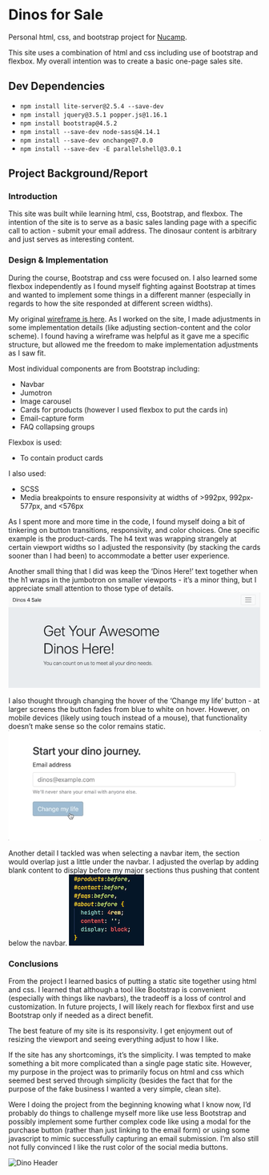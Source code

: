 # Dinos for Sale

Personal html, css, and bootstrap project for [Nucamp](https://www.nucamp.co/).

This site uses a combination of html and css including use of bootstrap and flexbox. My overall intention was to create a basic one-page sales site.

## Dev Dependencies

- `npm install lite-server@2.5.4 --save-dev`
- `npm install jquery@3.5.1 popper.js@1.16.1`
- `npm install bootstrap@4.5.2`
- `npm install --save-dev node-sass@4.14.1`
- `npm install --save-dev onchange@7.0.0`
- `npm install --save-dev -E parallelshell@3.0.1`

## Project Background/Report

### Introduction

This site was built while learning html, css, Bootstrap, and flexbox. The intention of the site is to serve as a basic sales landing page with a specific call to action - submit your email address. The dinosaur content is arbitrary and just serves as interesting content.

### Design & Implementation

During the course, Bootstrap and css were focused on. I also learned some flexbox independently as I found myself fighting against Bootstrap at times and wanted to implement some things in a different manner (especially in regards to how the site responded at different screen widths).

My original [wireframe is here](https://www.figma.com/file/VEuehsoE4nMfueOlpC0V8s/Dinos-for-Sale-Wireframe?node-id=281170%3A448). As I worked on the site, I made adjustments in some implementation details (like adjusting section-content and the color scheme). I found having a wireframe was helpful as it gave me a specific structure, but allowed me the freedom to make implementation adjustments as I saw fit.

Most individual components are from Bootstrap including:

- Navbar
- Jumotron
- Image carousel
- Cards for products (however I used flexbox to put the cards in)
- Email-capture form
- FAQ collapsing groups

Flexbox is used:

- To contain product cards

I also used:

- SCSS
- Media breakpoints to ensure responsivity at widths of >992px, 992px-577px, and <576px

As I spent more and more time in the code, I found myself doing a bit of tinkering on button transitions, responsivity, and color choices. One specific example is the product-cards. The h4 text was wrapping strangely at certain viewport widths so I adjusted the responsivity (by stacking the cards sooner than I had been) to accommodate a better user experience.

Another small thing that I did was keep the ‘Dinos Here!’ text together when the h1 wraps in the jumbotron on smaller viewports - it’s a minor thing, but I appreciate small attention to those type of details.
![Dino Header](images/readme-images/jumbotron-header.png)

I also thought through changing the hover of the ‘Change my life’ button - at larger screens the button fades from blue to white on hover. However, on mobile devices (likely using touch instead of a mouse), that functionality doesn’t make sense so the color remains static.
![Submit button animation](images/readme-images/button-hover.gif)

Another detail I tackled was when selecting a navbar item, the section would overlap just a little under the navbar. I adjusted the overlap by adding blank content to display before my major sections thus pushing that content below the navbar.
![Css code snippet](images/readme-images/css-section-offset.png)

### Conclusions

From the project I learned basics of putting a static site together using html and css. I learned that although a tool like Bootstrap is convenient (especially with things like navbars), the tradeoff is a loss of control and customization. In future projects, I will likely reach for flexbox first and use Bootstrap only if needed as a direct benefit.

The best feature of my site is its responsivity. I get enjoyment out of resizing the viewport and seeing everything adjust to how I like.

If the site has any shortcomings, it’s the simplicity. I was tempted to make something a bit more complicated than a single page static site. However, my purpose in the project was to primarily focus on html and css which seemed best served through simplicity (besides the fact that for the purpose of the fake business I wanted a very simple, clean site).

Were I doing the project from the beginning knowing what I know now, I’d probably do things to challenge myself more like use less Bootstrap and possibly implement some further complex code like using a modal for the purchase button (rather than just linking to the email form) or using some javascript to mimic successfully capturing an email submission. I’m also still not fully convinced I like the rust color of the social media buttons.

![Dino Header](images/readme-images/full-site.png)
